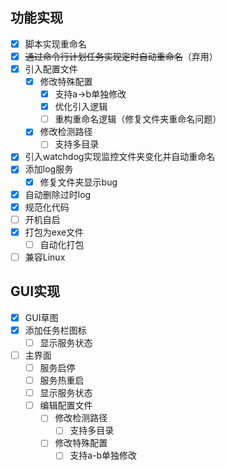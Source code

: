 ## 功能实现

- [x] 脚本实现重命名
- [x] ~~通过命令行计划任务实现定时自动重命名~~（弃用）
- [x] 引入配置文件
  - [x] 修改特殊配置
    - [x] 支持a→b单独修改
    - [x] 优化引入逻辑
    - [ ] 重构重命名逻辑（修复文件夹重命名问题）
  - [x] 修改检测路径
    - [ ] 支持多目录
- [x] 引入watchdog实现监控文件夹变化并自动重命名
- [x] 添加log服务
  - [x] 修复文件夹显示bug
- [x] 自动删除过时log
- [x] 规范化代码
- [ ] 开机自启
- [x] 打包为exe文件
  - [ ] 自动化打包
- [ ] 兼容Linux

## GUI实现

- [x] GUI草图
- [x] 添加任务栏图标
  - [ ] 显示服务状态
- [ ] 主界面
  - [ ] 服务启停
  - [ ] 服务热重启
  - [ ] 显示服务状态
  - [ ] 编辑配置文件
    - [ ] 修改检测路径
      - [ ] 支持多目录
    - [ ] 修改特殊配置
      - [ ] 支持a-b单独修改